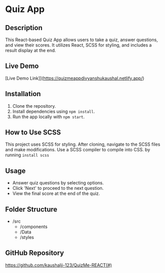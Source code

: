 # Quiz App

## Description
This React-based Quiz App allows users to take a quiz, answer questions, and view their scores. It utilizes React, SCSS for styling, and includes a result display at the end.

## Live Demo
[Live Demo Link]](https://quizmeappdivyanshukaushal.netlify.app/)

## Installation
1. Clone the repository.
2. Install dependencies using `npm install`.
3. Run the app locally with `npm start`.

## How to Use SCSS
This project uses SCSS for styling. After cloning, navigate to the SCSS files and make modifications. Use a SCSS compiler to compile into CSS.
by running `install scss`

## Usage
- Answer quiz questions by selecting options.
- Click 'Next' to proceed to the next question.
- View the final score at the end of the quiz.

## Folder Structure
- /src
  - /components <!-- React components -->
  - /Data <!-- Quiz data -->
  - /styles <!-- SCSS files -->

## GitHub Repository
https://github.com/kaushalji-123/QuizMe-REACT(#) 


